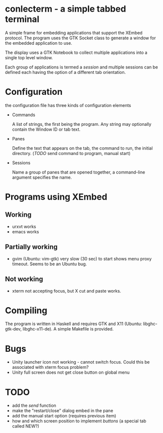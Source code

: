 # conlecterm - a simple tabbed terminal

A simple frame for embedding applications that support the XEmbed
protocol.  The program uses the GTK Socket class to generate a window
for the embedded application to use.

The display uses a GTK Notebook to collect multiple applications into
a single top level window.

Each group of applications is termed a _session_ and multiple sessions
can be defined each having the option of a different tab orientation.


# Configuration

the configuration file has three kinds of configuration elements

- Commands

  A list of strings, the first being the program.  Any string may
  optionally contain the Window ID or tab text.


- Panes

  Define the text that appears on the tab, the command to run, the
  initial directory.  (*TODO* send command to program, manual start)


- Sessions

  Name a group of panes that are opened together, a command-line
  argument specifies the name.


# Programs using XEmbed

## Working

- urxvt works
- emacs works

## Partially working

- gvim  (Ubuntu: vim-gtk) very slow (30 sec) to start shows menu proxy timeout. Seems to be an Ubuntu bug.


## Not working

- xterm not accepting focus, but X cut and paste works.


# Compiling

The program is written in Haskell and requires GTK and X11 (Ubuntu: libghc-gtk-dev, libghc-x11-de).
A simple Makefile is provided.


# Bugs

- Unity launcher icon not working - cannot switch focus. Could this be associated with xterm focus problem?
- Unity full screen does not get close button on global menu


# TODO

- add the _send_ function
- make the "restart/close" dialog embed in the pane
- add the manual start option (requires previous item)
- how and which screen position to implement _buttons_ (a special tab called NEW?)
